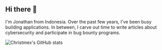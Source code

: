 ## Hi there 👋

I'm Jonathan from Indonesia. Over the past few years, I've been busy building applications. In between, I carve out time to write articles about cybersecurity and participate in bug bounty programs.

![Christmex's GitHub stats](https://github-readme-stats.vercel.app/api?username=christmex&show_icons=true&theme=radical)
